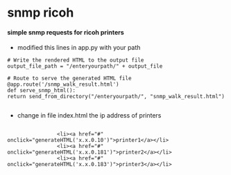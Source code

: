 # snmp ricoh


#### simple snmp requests for ricoh printers

- modified this lines in app.py with your path
```
# Write the rendered HTML to the output file
output_file_path = "/enteryourpath/" + output_file

# Route to serve the generated HTML file
@app.route('/snmp_walk_result.html')
def serve_snmp_html():
return send_from_directory("/enteryourpath/", "snmp_walk_result.html")


```
- change in file index.html the ip address of printers
```

                <li><a href="#" onclick="generateHTML('x.x.0.10')">printer1</a></li>
                <li><a href="#" onclick="generateHTML('x.x.0.181')">printer2</a></li>
                <li><a href="#" onclick="generateHTML('x.x.0.183')">printer3</a></li>
```
